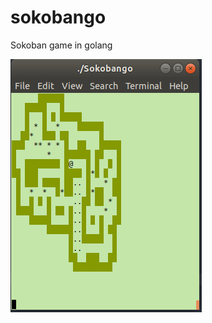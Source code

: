 # sokobango
Sokoban game in golang

![Example](https://github.com/babuley/sokobango/blob/master/example/sokobango.png)
